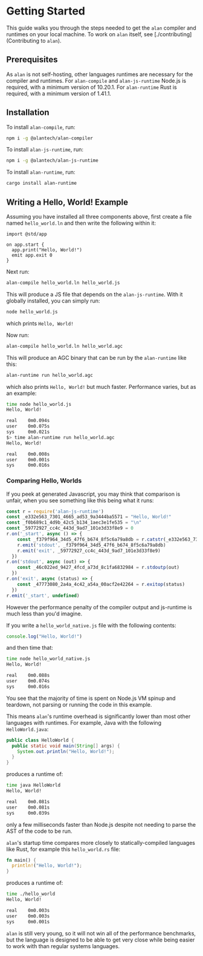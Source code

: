 # Getting Started

This guide walks you through the steps needed to get the `alan` compiler and runtimes on your local machine. To work on `alan` itself, see [./contributing](Contributing to `alan`).

## Prerequisites

As `alan` is not self-hosting, other languages runtimes are necessary for the compiler and runtimes. For `alan-compile` and `alan-js-runtime` Node.js is required, with a minimum version of 10.20.1. For `alan-runtime` Rust is required, with a minimum version of 1.41.1.

## Installation

To install `alan-compile`, run:

```bash
npm i -g @alantech/alan-compiler
```

To install `alan-js-runtime`, run:

```bash
npm i -g @alantech/alan-js-runtime
```

To install `alan-runtime`, run:

```bash
cargo install alan-runtime
```

## Writing a Hello, World! Example

Assuming you have installed all three components above, first create a file named `hello_world.ln` and then write the following within it:

```rust,editable
import @std/app

on app.start {
  app.print("Hello, World!")
  emit app.exit 0
}
```

Next run:

```bash
alan-compile hello_world.ln hello_world.js
```

This will produce a JS file that depends on the `alan-js-runtime`. With it globally installed, you can simply run:

```bash
node hello_world.js
```

which prints `Hello, World!`

Now run:

```bash
alan-compile hello_world.ln hello_world.agc
```

This will produce an AGC binary that can be run by the `alan-runtime` like this:

```bash
alan-runtime run hello_world.agc
```

which also prints `Hello, World!` but much faster. Performance varies, but as an example:

```bash
time node hello_world.js
Hello, World!

real    0m0.094s
user    0m0.075s
sys     0m0.021s
$> time alan-runtime run hello_world.agc
Hello, World!

real    0m0.008s
user    0m0.001s
sys     0m0.016s
```

### Comparing Hello, Worlds

If you peek at generated Javascript, you may think that comparison is unfair, when you see something like this being what it runs:

```js
const r = require('alan-js-runtime')
const _e332e563_7301_4665_ad53_9a3444ba5571 = "Hello, World!"
const _f0b689c1_4d9b_42c5_b134_1aec3e1fe535 = "\n"
const _59772927_cc4c_443d_9ad7_101e3d33f8e9 = 0
r.on('_start', async () => {
    const _f379f964_34d5_47f6_b674_8f5c6a79a8db = r.catstr(_e332e563_7301_4665_ad53_9a3444ba5571, _f0b689c1_4d9b_42c5_b134_1aec3e1fe535)
    r.emit('stdout', _f379f964_34d5_47f6_b674_8f5c6a79a8db)
    r.emit('exit', _59772927_cc4c_443d_9ad7_101e3d33f8e9)
  })
r.on('stdout', async (out) => {
    const _46c022ed_9427_4fcd_a73d_8c1fa6832984 = r.stdoutp(out)
  })
r.on('exit', async (status) => {
    const _47773080_2a4a_4c42_a54a_00acf2e42264 = r.exitop(status)
  })
r.emit('_start', undefined)
```

However the performance penalty of the compiler output and js-runtime is much less than you'd imagine.

If you write a `hello_world_native.js` file with the following contents:

```js
console.log("Hello, World!")
```

and then time that:

```bash
time node hello_world_native.js
Hello, World!

real    0m0.088s
user    0m0.074s
sys     0m0.016s
```

You see that the majority of time is spent on Node.js VM spinup and teardown, not parsing or running the code in this example.

This means `alan`'s runtime overhead is significantly lower than most other languages with runtimes. For example, Java with the following `HelloWorld.java`:

```java
public class HelloWorld {
  public static void main(String[] args) {
    System.out.println("Hello, World!");
  }
}
```

produces a runtime of:

```bash
time java HelloWorld
Hello, World!

real    0m0.081s
user    0m0.081s
sys     0m0.039s
```

only a few milliseconds faster than Node.js despite not needing to parse the AST of the code to be run.

`alan`'s startup time compares more closely to statically-compiled languages like Rust, for example this `hello_world.rs` file:

```rust
fn main() {
  println!("Hello, World!");
}
```

produces a runtime of:

```bash
time ./hello_world 
Hello, World!

real    0m0.003s
user    0m0.003s
sys     0m0.001s
```

`alan` is still very young, so it will not win all of the performance benchmarks, but the language is designed to be able to get very close while being easier to work with than regular systems languages.
